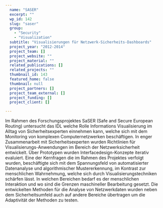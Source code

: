 ```yaml
---
  name: "SASER"
  excerpt: ""
  wp_id: 142
  slug: "saser"
  group: 
    - "Security"
    - "Visualization"
  subtitle: "Visualisierungen für Netzwerk-Sicherheits-Dashboards"
  project_year: "2012-2014"
  project_team: []
  project_website: ""
  project_material: ""
  related_publications: []
  related_projects: ""
  thumbnail_id: 143
  featured_home: false
  thumbnail: null
  project_partners: []
  project_team_external: []
  project_funding: []
  project_client: []

---
```

Im Rahmen des Forschungsprojektes SaSER (Safe and Secure European Routing) untersucht das IDL welche Rolle Informations Visualisierung im Alltag von Sicherheitsexperten einnehmen kann, welche sich mit dem Monitoring von komplexen Computernetzwerken beschäftigen. In enger Zusammenarbeit mit Sicherheitsexperten wurden Richtlinien für Visualisierungs-Anwendungen im Bereich der Netzwerksicherheit entwickelt. Über Prototypen wurden Interfacedesign-Konzepte iterativ evaluiert. Eine der Kernfragen die im Rahmen des Projektes verfolgt wurden, beschäftigte sich mit dem Spannungsfeld von automatisierter Datenanalyse und algorithmischer Mustererkennung, im Kontrast zur menschlichen Wahrnehmung, welche sich durch Visualisierungstechniken schärfen lässt. In welchen Bereichen bedarf es der menschlichen Interaktion und wo sind die Grenzen maschineller Bearbeitung gesetzt. Die entwickelten Methoden für die Analyse von Netzwerkdaten wurden neben dem Sicherheitsumfeld auch auf andere Bereiche übertragen um die Adaptivität der Methoden zu testen.